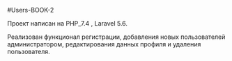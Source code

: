 #Users-BOOK-2

Проект написан на PHP_7.4 , Laravel 5.6.

Реализован функционал регистрации, добавления новых пользователей администратором, редактирования данных профиля и удаления пользователя.

